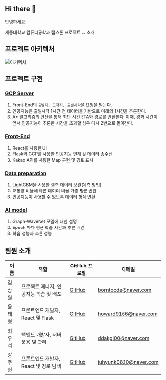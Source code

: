 ## Hi there 👋

안녕하세요.

세종대학교 컴퓨터공학과 캡스톤 프로젝트 ... 소개

## 프로젝트 아키텍처

![아키텍처](https://github.com/AI-based-ETA/.github/assets/65798779/d7fb4559-270e-42e2-9b43-e034fdf5145b)

## 프로젝트 구현

### [GCP Server](https://github.com/AI-based-ETA/GCP-Server)
1. Front-End의 ``출발지, 도착지, 출발시각``을 요청을 받는다.
2. 인공지능은 출발시각 1시간 전 데이터을 기반으로 미래의 1시간을 추론한다.
3. A* 알고리즘의 연산을 통해 최단 시간 ETA와 경로를 반환한다. 이때, 경과 시간이 앞서 인공지능이 추론한 시간을 초과할 경우 다시 2번으로 돌아간다.

### [Front-End](https://github.com/AI-based-ETA/Capstone_Kakaomap)
1. React를 사용한 UI
2. Flask와 GCP를 사용한 인공지능 연계 및 데이터 송수신
3. Kakao API를 사용한 Map 구현 및 경로 표시

### [Data preparation](https://github.com/AI-based-ETA/Preprocessing)
1. LightGBM을 사용한 결측 데이터 보완(예측 방법)
2. 교통량 비율에 따른 데이터 비율 가중 평균 변환
3. 인공지능이 사용할 수 있도록 데이터 형식 변환

### [AI model](https://github.com/AI-based-ETA/pretrained_AI_Model/tree/main)
1. Graph-WaveNet 모델에 대한 설명
2. Epoch 마다 평균 학습 시간과 추론 시간
3. 학습 성능과 추론 성능

## 팀원 소개

| 이름 | 역할 | GitHub 프로필 | 이메일 |
|------|------|----------------|--------|
| 김상원 | 프로젝트 매니저, 인공지능 학습 및 배포 | [GitHub](https://github.com/daydream-er) | borntocde@naver.com |
| 윤태형 | 프론트엔드 개발자, React 및 Flask | [GitHub](https://github.com/YunTaeng) | howard9166@naver.com |
| 최우석 | 백엔드 개발자, 서버 운용 및 관리 | [GitHub](https://github.com/ddakgi00) | ddakgi00@naver.com |
| 강주현 | 프론트엔드 개발자, React 및 경로 탐색 | [GitHub](https://github.com/juhyunk0820) | juhyunk0820@naver.com |
